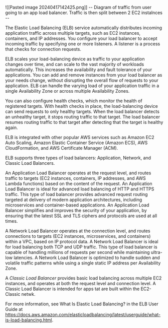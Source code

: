 ![[Pasted image 20240417142425.png]]
-- Diagram of traffic from user going to an app load balancer. Traffic is then split between 2 EC2 instalnces --

The Elastic Load Balancing (ELB) service automatically distributes incoming application traffic across multiple targets, such as EC2 instances, containers, and IP addresses. You configure your load balancer to accept incoming traffic by specifying one or more listeners. A listener is a process that checks for connection requests.

ELB scales your load-balancing device as traffic to your application changes over time, and can scale to the vast majority of workloads automatically. This increases the availability and fault tolerance of your applications. You can add and remove instances from your load balancer as your needs change, without disrupting the overall flow of requests to your application. ELB can handle the varying load of your application traffic in a single Availability Zone or across multiple Availability Zones.

You can also configure health checks, which monitor the health of registered targets. With health checks in place, the load-balancing device can send requests to only healthy targets. When the load balancer detects an unhealthy target, it stops routing traffic to that target. The load balancer resumes routing traffic to that target after detecting that the target is healthy again.

ELB is integrated with other popular AWS services such as Amazon EC2 Auto Scaling, Amazon Elastic Container Service (Amazon ECS), AWS CloudFormation, and AWS Certificate Manager (ACM).

ELB supports three types of load balancers: Application, Network, and Classic Load Balancers.

An Application Load Balancer operates at the request level, and routes traffic to targets (EC2 instances, containers, IP addresses, and AWS Lambda functions) based on the content of the request. An Application Load Balancer is ideal for advanced load balancing of HTTP and HTTPS traffic. This type of load balancer provides advanced request routing targeted at delivery of modern application architectures, including microservices and container-based applications. An Application Load Balancer simplifies and improves the security of your application, by ensuring that the latest SSL and TLS ciphers and protocols are used at all times.

A Network Load Balancer operates at the connection level, and routes connections to targets (EC2 instances, microservices, and containers) within a VPC, based on IP protocol data. A Network Load Balancer is ideal for load balancing both TCP and UDP traffic. This type of load balancer is capable of handling millions of requests per second while maintaining ultra-low latencies. A Network Load Balancer is optimized to handle sudden and volatile traffic patterns while using a single static IP address per Availability Zone.

A *Classic Load Balancer* provides basic load balancing across multiple EC2 instances, and operates at both the request level and connection level. A Classic Load Balancer is intended for apps tat are built within the EC2-Classic netwk.

For more information, see What Is Elastic Load Balancing? in the ELB User Guide at
https://docs.aws.amazon.com/elasticloadbalancing/latest/userguide/what-is-load-balancing.html.